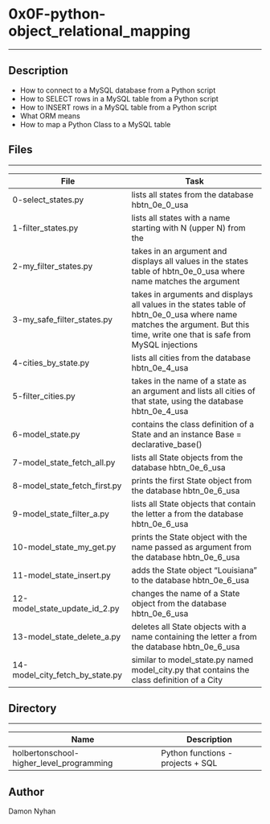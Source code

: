 # 0x0F-python-object_relational_mapping
---
## Description
* How to connect to a MySQL database from a Python script
* How to SELECT rows in a MySQL table from a Python script
* How to INSERT rows in a MySQL table from a Python script
* What ORM means
* How to map a Python Class to a MySQL table
## Files
---
File|Task
---|---
0-select_states.py | lists all states from the database hbtn_0e_0_usa
1-filter_states.py | lists all states with a name starting with N (upper N) from the 
2-my_filter_states.py | takes in an argument and displays all values in the states table of hbtn_0e_0_usa where name matches the argument
3-my_safe_filter_states.py | takes in arguments and displays all values in the states table of hbtn_0e_0_usa where name matches the argument. But this time, write one that is safe from MySQL injections
4-cities_by_state.py | lists all cities from the database hbtn_0e_4_usa
5-filter_cities.py | takes in the name of a state as an argument and lists all cities of that state, using the database hbtn_0e_4_usa
6-model_state.py | contains the class definition of a State and an instance Base = declarative_base()
7-model_state_fetch_all.py | lists all State objects from the database hbtn_0e_6_usa
8-model_state_fetch_first.py | prints the first State object from the database hbtn_0e_6_usa
9-model_state_filter_a.py | lists all State objects that contain the letter a from the database hbtn_0e_6_usa
10-model_state_my_get.py | prints the State object with the name passed as argument from the database hbtn_0e_6_usa
11-model_state_insert.py | adds the State object “Louisiana” to the database hbtn_0e_6_usa
12-model_state_update_id_2.py | changes the name of a State object from the database hbtn_0e_6_usa
13-model_state_delete_a.py | deletes all State objects with a name containing the letter a from the database hbtn_0e_6_usa
14-model_city_fetch_by_state.py | similar to model_state.py named model_city.py that contains the class definition of a City
## Directory 
---
Name|Description
---|---
holbertonschool-higher_level_programming | Python functions - projects + SQL
## Author
Damon Nyhan